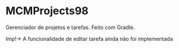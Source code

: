 # MCMProjects98
Gerenciador de projetos e tarefas. Feito com Gradle.

Imp!-> A funcionalidade de editar tarefa ainda não foi implementada
